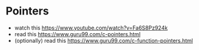 # Pointers

* watch this https://www.youtube.com/watch?v=Fa6S8Pz924k
* read this https://www.guru99.com/c-pointers.html
* (optionally) read this https://www.guru99.com/c-function-pointers.html
